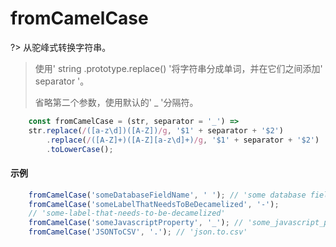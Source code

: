 # fromCamelCase

?>  从驼峰式转换字符串。

> 使用' string .prototype.replace() '将字符串分成单词，并在它们之间添加' separator '。
>
> 省略第二个参数，使用默认的' _ '分隔符。

```js
	const fromCamelCase = (str, separator = '_') => 
	str.replace(/([a-z\d])([A-Z])/g, '$1' + separator + '$2')
	    .replace(/([A-Z]+)([A-Z][a-z\d]+)/g, '$1' + separator + '$2')
	    .toLowerCase();
```

#### 示例

```js
	fromCamelCase('someDatabaseFieldName', ' '); // 'some database field name'
	fromCamelCase('someLabelThatNeedsToBeDecamelized', '-'); 
	// 'some-label-that-needs-to-be-decamelized'
	fromCamelCase('someJavascriptProperty', '_'); // 'some_javascript_property'
	fromCamelCase('JSONToCSV', '.'); // 'json.to.csv'
```